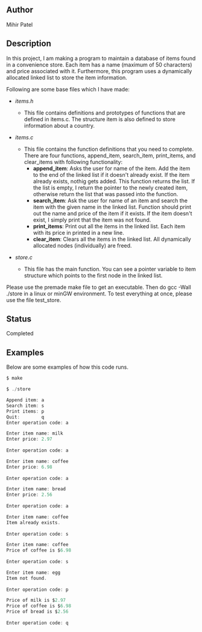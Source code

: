 Author
-------
Mihir Patel   

Description
-------------   
In this project, I am making a program to maintain a database of items found in a convenience store. Each item has a name (maximum of 50 characters) and price associated with it. Furthermore, this program uses a dynamically allocated linked list to store the item information.
      
Following are some base files which I have made:

- *items.h*   
   - This file contains definitions and prototypes of functions that are defined in items.c. The structure item is also defined to store information about a country. 

- *items.c*     
   - This file contains the function definitions that you need to complete. There are four functions, append_item, search_item, print_items, and clear_items with following functionality:
      - **append_item**:  Asks the user for name of the item. Add the item to the end of the linked list if it doesn't already exist. If the item already exists, nothig gets added. This function returns the list. If the list is empty, I return the pointer to the newly created item, otherwise return the list that was passed into the function.     
      - **search_item**: Ask the user for name of an item and search the item with the given name in the linked list. Function should print out the name and price of the item if it exists. If the item doesn't exist, I simply print that the item was not found.  
      - **print_items**: Print out all the items in the linked list. Each item with its price in printed in a new line.   
      - **clear_item**: Clears all the items in the linked list. All dynamically allocated nodes (individually) are freed.   
- *store.c*     
   - This file has the main function. You can see a pointer variable to item structure which points to the first node in the linked list.        

Please use the premade make file to get an executable. Then do gcc -Wall ./store in a linux or minGW environment. To test everything at once, please use the file test_store.
     
Status
-------
Completed   

Examples   
--------   
Below are some examples of how this code runs. 
````````c
$ make 

$ ./store

Append item: a 
Search item: s 
Print items: p 
Quit:        q 
Enter operation code: a 

Enter item name: milk 
Enter price: 2.97 
 
Enter operation code: a 

Enter item name: coffee 
Enter price: 6.98 
 
Enter operation code: a 

Enter item name: bread 
Enter price: 2.56 
 
Enter operation code: a 

Enter item name: coffee 
Item already exists. 
 
Enter operation code: s 

Enter item name: coffee 
Price of coffee is $6.98 
 
Enter operation code: s

Enter item name: egg 
Item not found. 
 
Enter operation code: p 

Price of milk is $2.97 
Price of coffee is $6.98 
Price of bread is $2.56 
 
Enter operation code: q 
````````

